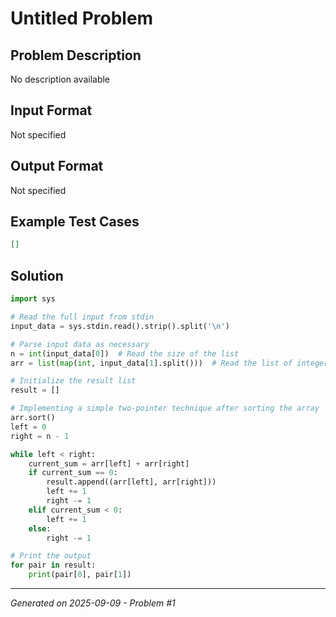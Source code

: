 # Untitled Problem

## Problem Description
No description available

## Input Format
Not specified

## Output Format
Not specified

## Example Test Cases
```json
[]
```

## Solution
```python
import sys

# Read the full input from stdin
input_data = sys.stdin.read().strip().split('\n')

# Parse input data as necessary
n = int(input_data[0])  # Read the size of the list
arr = list(map(int, input_data[1].split()))  # Read the list of integers

# Initialize the result list
result = []

# Implementing a simple two-pointer technique after sorting the array
arr.sort()
left = 0
right = n - 1

while left < right:
    current_sum = arr[left] + arr[right]
    if current_sum == 0:
        result.append((arr[left], arr[right]))
        left += 1
        right -= 1
    elif current_sum < 0:
        left += 1
    else:
        right -= 1

# Print the output
for pair in result:
    print(pair[0], pair[1])
```

---
*Generated on 2025-09-09 - Problem #1*